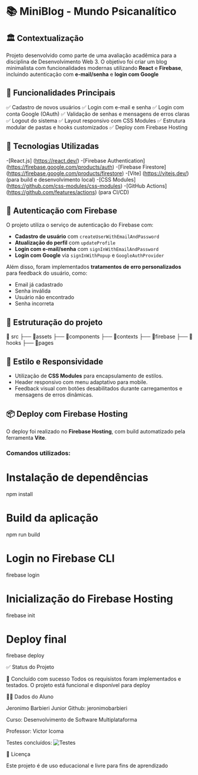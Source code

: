 # 📚 MiniBlog - Mundo Psicanalítico

## 🏛️ Contextualização

Projeto desenvolvido como parte de uma avaliação acadêmica para a disciplina de Desenvolvimento Web 3. O objetivo foi criar um blog minimalista com funcionalidades modernas utilizando **React** e **Firebase**, incluindo
autenticação com **e-mail/senha** e **login com Google**

## 📌 Funcionalidades Principais

✅ Cadastro de novos usuários
✅ Login com e-mail e senha
✅ Login com conta Google (OAuth)
✅ Validação de senhas e mensagens de erros claras
✅ Logout do sistema
✅ Layout responsivo com CSS Modules
✅ Estrutura modular de pastas e hooks customizados
✅ Deploy com Firebase Hosting

## 🚀 Tecnologias Utilizadas

-[React.js] (https://react.dev/) -[Firebase Authentication] (https://firebase.google.com/products/auth) -[Firebase Firestore] (https://firebase.google.com/products/firestore) -[Vite] (https://vitejs.dev/) (para build e desenvolvimento local) -[CSS Modules] (https://github.com/css-modules/css-modules) -[GitHub Actions] (https://github.com/features/actions) (para CI/CD)

## 🔐 Autenticação com Firebase

O projeto utiliza o serviço de autenticação do Firebase com:

- **Cadastro de usuário** com `createUserWithEmailAndPassword`
- **Atualização do perfil** com `updateProfile`
- **Login com e-mail/senha** com `signInWithEmailAndPassword`
- **Login com Google** via `signInWithPopup` e `GoogleAuthProvider`

Além disso, foram implementados **tratamentos de erro personalizados** para feedback do usuário, como:

- Email já cadastrado
- Senha inválida
- Usuário não encontrado
- Senha incorreta

## 🧠 Estruturação do projeto

📁 src
├── 📁assets
├── 📁components
├── 📁contexts
├── 📁firebase
├── 📁hooks
├── 📁pages

## 🎨 Estilo e Responsividade

- Utilização de **CSS Modules** para encapsulamento de estilos.
- Header responsivo com menu adaptativo para mobile.
- Feedback visual com botões desabilitados durante carregamentos e mensagens de erros dinâmicas.

## 📦 Deploy com Firebase Hosting

O deploy foi realizado no **Firebase Hosting**, com build automatizado pela ferramenta **Vite**.

### Comandos utilizados:

# Instalação de dependências

npm install

# Build da aplicação

npm run build

# Login no Firebase CLI

firebase login

# Inicialização do Firebase Hosting

firebase init

# Deploy final

firebase deploy

✅ Status do Projeto

🚧 Concluído com sucesso
Todos os requisistos foram implementados e testados. O projeto está funcional e disponível para deploy

👨‍💻 Dados do Aluno

Jeronimo Barbieri Junior
Github: jeronimobarbieri

Curso: Desenvolvimento de Software Multiplataforma

Professor: Victor Icoma

Testes concluídos:
![Testes](https://github.com/user-attachments/assets/9dfab748-8d60-4d86-bd13-b8761dda9910)


📜 Licença

Este projeto é de uso educacional e livre para fins de aprendizado
